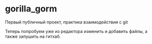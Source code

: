 # gorilla_gorm

Первый публичный проект, практика взаимодействия с git

Теперь попробуем уже из редактора изменить и добавить файлы, а также запушить на гитхаб.